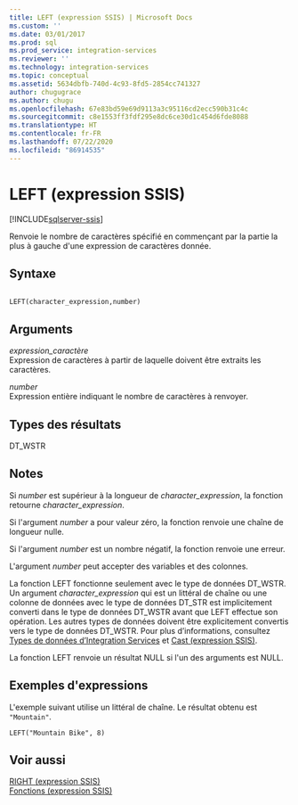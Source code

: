 ```yaml
---
title: LEFT (expression SSIS) | Microsoft Docs
ms.custom: ''
ms.date: 03/01/2017
ms.prod: sql
ms.prod_service: integration-services
ms.reviewer: ''
ms.technology: integration-services
ms.topic: conceptual
ms.assetid: 5634dbfb-740d-4c93-8fd5-2854cc741327
author: chugugrace
ms.author: chugu
ms.openlocfilehash: 67e83bd59e69d9113a3c95116cd2ecc590b31c4c
ms.sourcegitcommit: c8e1553ff3fdf295e8dc6ce30d1c454d6fde8088
ms.translationtype: HT
ms.contentlocale: fr-FR
ms.lasthandoff: 07/22/2020
ms.locfileid: "86914535"
---
```

# <a name="left-ssis-expression"></a>LEFT (expression SSIS)

[!INCLUDE[sqlserver-ssis](../../includes/applies-to-version/sqlserver-ssis.md)]


  Renvoie le nombre de caractères spécifié en commençant par la partie la plus à gauche d'une expression de caractères donnée.  
  
## <a name="syntax"></a>Syntaxe  
  
```  
  
LEFT(character_expression,number)  
```  
  
## <a name="arguments"></a>Arguments  
 *expression_caractère*  
 Expression de caractères à partir de laquelle doivent être extraits les caractères.  
  
 *number*  
 Expression entière indiquant le nombre de caractères à renvoyer.  
  
## <a name="result-types"></a>Types des résultats  
 DT_WSTR  
  
## <a name="remarks"></a>Notes  
 Si *number* est supérieur à la longueur de *character_expression*, la fonction retourne *character_expression*.  
  
 Si l'argument *number* a pour valeur zéro, la fonction renvoie une chaîne de longueur nulle.  
  
 Si l'argument *number* est un nombre négatif, la fonction renvoie une erreur.  
  
 L'argument *number* peut accepter des variables et des colonnes.  
  
 La fonction LEFT fonctionne seulement avec le type de données DT_WSTR. Un argument *character_expression* qui est un littéral de chaîne ou une colonne de données avec le type de données DT_STR est implicitement converti dans le type de données DT_WSTR avant que LEFT effectue son opération. Les autres types de données doivent être explicitement convertis vers le type de données DT_WSTR. Pour plus d’informations, consultez [Types de données d’Integration Services](../../integration-services/data-flow/integration-services-data-types.md) et [Cast &#40;expression SSIS&#41;](../../integration-services/expressions/cast-ssis-expression.md).  
  
 La fonction LEFT renvoie un résultat NULL si l'un des arguments est NULL.  
  
## <a name="expression-examples"></a>Exemples d'expressions  
 L'exemple suivant utilise un littéral de chaîne. Le résultat obtenu est `"Mountain"`.  
  
```  
LEFT("Mountain Bike", 8)  
```  
  
## <a name="see-also"></a>Voir aussi  
 [RIGHT &#40;expression SSIS&#41;](../../integration-services/expressions/right-ssis-expression.md)   
 [Fonctions &#40;expression SSIS&#41;](../../integration-services/expressions/functions-ssis-expression.md)  
  
  
